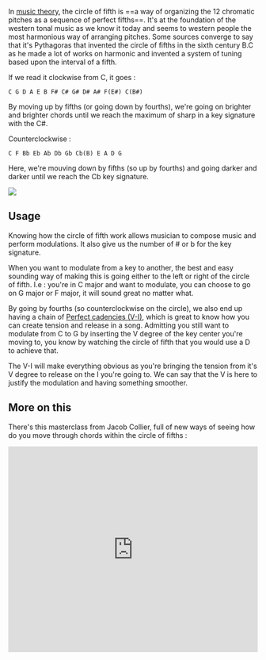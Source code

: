 In [music theory](Music%20theory.md), the circle of fifth is ==a way of organizing the 12 chromatic pitches as a sequence of perfect fifths==. It's at the foundation of the western tonal music as we know it today and seems to western people the most harmonious way of arranging pitches. Some sources converge to say that it's Pythagoras that invented the circle of fifths in the sixth century B.C as he made a lot of works on harmonic and invented a system of tuning based upon the interval of a fifth. 

If we read it clockwise from C, it goes : 
```
C G D A E B F# C# G# D# A# F(E#) C(B#)
```
By moving up by fifths (or going down by fourths), we're going on brighter and brighter chords until we reach the maximum of sharp in a key signature with the C#. 

Counterclockwise :
```
C F Bb Eb Ab Db Gb Cb(B) E A D G
```
Here, we're mouving down by fifths (so up by fourths) and going darker and darker until we reach the Cb key signature. 


![](79fede615891258332db2742ea3e413140376864.jpeg)

## Usage
Knowing how the circle of fifth work allows musician to compose music and perform modulations. It also give us the number of # or b for the key signature.

When you want to modulate from a key to another, the best and easy sounding way of making this is going either to the left or right of the circle of fifth. I.e : you're in C major and want to modulate, you can choose to go on G major or F major, it will sound great no matter what. 

By going by fourths (so counterclockwise on the circle), we also end up having a chain of [Perfect cadencies (V-I)](Chords%20progressions.md#Perfect), which is great to know how you can create tension and release in a song. Admitting you still want to modulate from C to G by inserting the V degree of the key center you're moving to, you know by watching the circle of fifth that you would use a D to achieve that. 

The V-I will make everything obvious as you're bringing the tension from it's V degree to release on the I you're going to. We can say that the V is here to justify the modulation and having something smoother. 

## More on this
There's this masterclass from Jacob Collier, full of new ways of seeing how do you move through chords within the circle of fifths : 

<iframe width="100%" height="415" src="https://www.youtube.com/embed/mLJVvjqMjbo" title="YouTube video player" frameborder="0" allow="accelerometer; autoplay; clipboard-write; encrypted-media; gyroscope; picture-in-picture" allowfullscreen></iframe>


